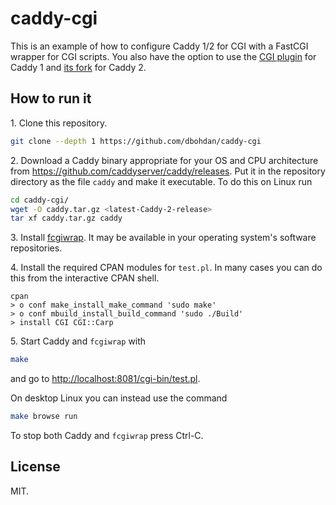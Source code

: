 # caddy-cgi

This is an example of how to configure Caddy 1/2 for CGI with a FastCGI wrapper for CGI scripts.  You also have the option to use the [CGI plugin](https://github.com/jung-kurt/caddy-cgi) for Caddy 1 and [its fork](https://github.com/aksdb/caddy-cgi) for Caddy 2.


## How to run it

1\. Clone this repository.

```sh
git clone --depth 1 https://github.com/dbohdan/caddy-cgi
```

2\. Download a Caddy binary appropriate for your OS and CPU architecture from <https://github.com/caddyserver/caddy/releases>.  Put it in the repository directory as the file `caddy` and make it executable.  To do this on Linux run

```sh
cd caddy-cgi/
wget -O caddy.tar.gz <latest-Caddy-2-release>
tar xf caddy.tar.gz caddy
```

3\. Install [fcgiwrap](https://github.com/gnosek/fcgiwrap).  It may be available in your operating system's software repositories.

4\. Install the required CPAN modules for `test.pl`.  In many cases you can do this from the interactive CPAN shell.

```
cpan
> o conf make_install_make_command 'sudo make'
> o conf mbuild_install_build_command 'sudo ./Build'
> install CGI CGI::Carp
```

5\. Start Caddy and `fcgiwrap` with

```sh
make
```

and go to <http://localhost:8081/cgi-bin/test.pl>.

On desktop Linux you can instead use the command

```sh
make browse run
```

To stop both Caddy and `fcgiwrap` press Ctrl-C.


## License

MIT.
